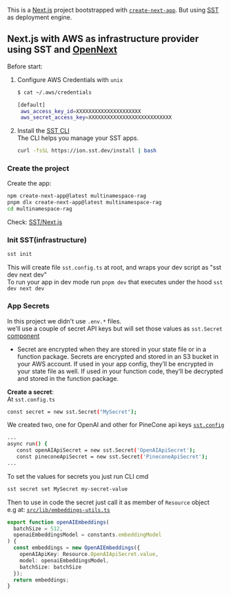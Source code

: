 This is a [Next.js](https://nextjs.org/) project bootstrapped with [`create-next-app`](https://github.com/vercel/next.js/tree/canary/packages/create-next-app). But using [SST](https://ion.sst.dev/docs/) as deployment engine.

## Next.js with AWS as infrastructure provider using SST and [OpenNext](https://open-next.js.org/)

Before start:

1. Configure AWS Credentials
   with `unix`

   ```bash
   $ cat ~/.aws/credentials

   [default]
    aws_access_key_id=XXXXXXXXXXXXXXXXXXXXX
    aws_secret_access_key=XXXXXXXXXXXXXXXXXXXXXXXXXXX
   ```

2. Install the [SST CLI](https://ion.sst.dev/docs/reference/cli)  
   The CLI helps you manage your SST apps.
   ```bash
   curl -fsSL https://ion.sst.dev/install | bash
   ```

### Create the project

Create the app:

```bash
npm create-next-app@latest multinamespace-rag
pnpm dlx create-next-app@latest multinamespace-rag
cd multinamespace-rag
```

Check: [SST/Next.js](https://ion.sst.dev/docs/start/aws/nextjs/)

### Init SST(infrastructure)

```bash
sst init
```

This will create file `sst.config.ts` at root, and wraps your dev script as "sst dev next dev"  
To run your app in dev mode run `pnpm dev` that executes under the hood `sst dev next dev`

### App Secrets

In this project we didn't use `.env.*` files.  
we'll use a couple of secret API keys but will set those values as `sst.Secret` [component](https://ion.sst.dev/docs/component/secret/)

- Secret are encrypted when they are stored in your state file or in a function package.
  Secrets are encrypted and stored in an S3 bucket in your AWS account. If used in your app config, they’ll be encrypted in your state file as well. If used in your function code, they’ll be decrypted and stored in the function package.

**Create a secret**:  
At `sst.config.ts`

```bash
const secret = new sst.Secret("MySecret");
```

We created two, one for OpenAI and other for PineCone api keys
[`sst.config`](./sst.config.ts)

```bash
...
async run() {
   const openAIApiSecret = new sst.Secret('OpenAIApiSecret');
   const pineconeApiSecret = new sst.Secret('PineconeApiSecret');
...
```

To set the values for secrets you just run CLI cmd

```bash
sst secret set MySecret my-secret-value
```

Then to use in code the secret just call it as member of `Resource` object  
e.g at: [`src/lib/embeddings-utils.ts`](src/lib/embeddings-utils.ts)

```typescript
export function openAIEmbeddings(
  batchSize = 512,
  openaiEmbeddingsModel = constants.embeddingModel
) {
  const embeddings = new OpenAIEmbeddings({
    openAIApiKey: Resource.OpenAIApiSecret.value,
    model: openaiEmbeddingsModel,
    batchSize: batchSize
  });
  return embeddings;
}
```
